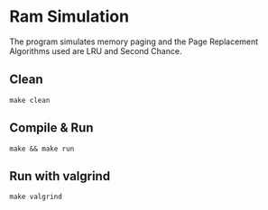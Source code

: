 # Ram Simulation
The program simulates memory paging and the Page Replacement Algorithms used are LRU and Second Chance.

## Clean
```
make clean
```

## Compile & Run
```
make && make run
```

## Run with valgrind
```
make valgrind
```
